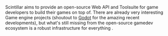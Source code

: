 Scintillar aims to provide an open-source Web API and Toolsuite for game developers to build their games on top of. There are already very interesting Game engine projects (shoutout to [Godot](https://godotengine.org/) for the amazing recent developments), but what's still missing from the open-source gamedev ecosystem is a robust infrastructure for everything .   

